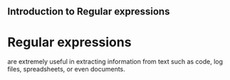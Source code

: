 
## Introduction to Regular expressions

<h1>Regular expressions</h1> are extremely useful in extracting information from text such as code, log files, spreadsheets, or even documents. 
